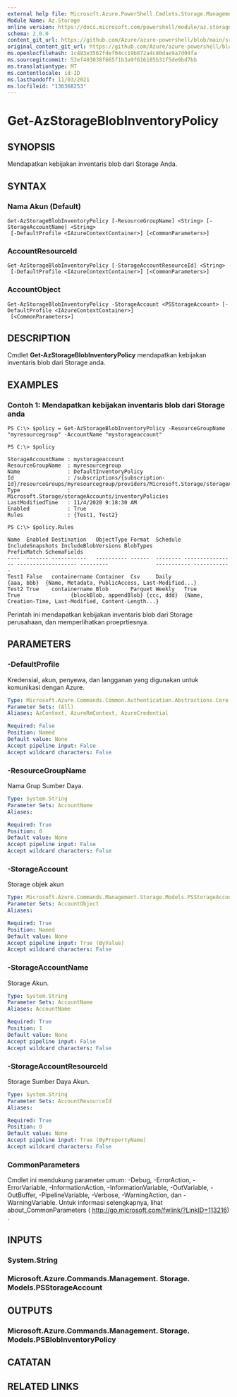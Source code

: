 ```yaml
---
external help file: Microsoft.Azure.PowerShell.Cmdlets.Storage.Management.dll-Help.xml
Module Name: Az.Storage
online version: https://docs.microsoft.com/powershell/module/az.storage/get-azstorageblobinventorypolicy
schema: 2.0.0
content_git_url: https://github.com/Azure/azure-powershell/blob/main/src/Storage/Storage.Management/help/Get-AzStorageBlobInventoryPolicy.md
original_content_git_url: https://github.com/Azure/azure-powershell/blob/main/src/Storage/Storage.Management/help/Get-AzStorageBlobInventoryPolicy.md
ms.openlocfilehash: 1c483e3562fdef04cc19b872a4c80dae9a7d04fa
ms.sourcegitcommit: 53ef403038f665f1b3a9f616185b31f5de9bd7bb
ms.translationtype: MT
ms.contentlocale: id-ID
ms.lasthandoff: 11/03/2021
ms.locfileid: "136368253"
---
```

# Get-AzStorageBlobInventoryPolicy

## SYNOPSIS
Mendapatkan kebijakan inventaris blob dari Storage Anda.

## SYNTAX

### Nama Akun (Default)
```
Get-AzStorageBlobInventoryPolicy [-ResourceGroupName] <String> [-StorageAccountName] <String>
 [-DefaultProfile <IAzureContextContainer>] [<CommonParameters>]
```

### AccountResourceId
```
Get-AzStorageBlobInventoryPolicy [-StorageAccountResourceId] <String>
 [-DefaultProfile <IAzureContextContainer>] [<CommonParameters>]
```

### AccountObject
```
Get-AzStorageBlobInventoryPolicy -StorageAccount <PSStorageAccount> [-DefaultProfile <IAzureContextContainer>]
 [<CommonParameters>]
```

## DESCRIPTION
Cmdlet **Get-AzStorageBlobInventoryPolicy** mendapatkan kebijakan inventaris blob dari Storage anda.

## EXAMPLES

### Contoh 1: Mendapatkan kebijakan inventaris blob dari Storage anda
```
PS C:\> $policy = Get-AzStorageBlobInventoryPolicy -ResourceGroupName "myresourcegroup" -AccountName "mystorageaccount"

PS C:\> $policy 

StorageAccountName : mystorageaccount
ResourceGroupName  : myresourcegroup
Name               : DefaultInventoryPolicy
Id                 : /subscriptions/{subscription-Id}/resourceGroups/myresourcegroup/providers/Microsoft.Storage/storageAccounts/mystorageaccount/inventoryPolicies/default
Type               : Microsoft.Storage/storageAccounts/inventoryPolicies
LastModifiedTime   : 11/4/2020 9:18:30 AM
Enabled            : True
Rules              : {Test1, Test2}

PS C:\> $policy.Rules

Name  Enabled Destination   ObjectType Format  Schedule IncludeSnapshots IncludeBlobVersions BlobTypes               PrefixMatch SchemaFields                                           
----  ------- -----------   ---------- ------  -------- ---------------- ------------------- ---------               ----------- ------------                                           
Test1 False   containername Container  Csv     Daily                                                                 {aaa, bbb}  {Name, Metadata, PublicAccess, Last-Modified...}       
Test2 True    containername Blob       Parquet Weekly   True             True                {blockBlob, appendBlob} {ccc, ddd}  {Name, Creation-Time, Last-Modified, Content-Length...}
```

Perintah ini mendapatkan kebijakan inventaris blob dari Storage perusahaan, dan memperlihatkan proeprtiesnya.

## PARAMETERS

### -DefaultProfile
Kredensial, akun, penyewa, dan langganan yang digunakan untuk komunikasi dengan Azure.

```yaml
Type: Microsoft.Azure.Commands.Common.Authentication.Abstractions.Core.IAzureContextContainer
Parameter Sets: (All)
Aliases: AzContext, AzureRmContext, AzureCredential

Required: False
Position: Named
Default value: None
Accept pipeline input: False
Accept wildcard characters: False
```

### -ResourceGroupName
Nama Grup Sumber Daya.

```yaml
Type: System.String
Parameter Sets: AccountName
Aliases:

Required: True
Position: 0
Default value: None
Accept pipeline input: False
Accept wildcard characters: False
```

### -StorageAccount
Storage objek akun

```yaml
Type: Microsoft.Azure.Commands.Management.Storage.Models.PSStorageAccount
Parameter Sets: AccountObject
Aliases:

Required: True
Position: Named
Default value: None
Accept pipeline input: True (ByValue)
Accept wildcard characters: False
```

### -StorageAccountName
Storage Akun.

```yaml
Type: System.String
Parameter Sets: AccountName
Aliases: AccountName

Required: True
Position: 1
Default value: None
Accept pipeline input: False
Accept wildcard characters: False
```

### -StorageAccountResourceId
Storage Sumber Daya Akun.

```yaml
Type: System.String
Parameter Sets: AccountResourceId
Aliases:

Required: True
Position: 0
Default value: None
Accept pipeline input: True (ByPropertyName)
Accept wildcard characters: False
```

### CommonParameters
Cmdlet ini mendukung parameter umum: -Debug, -ErrorAction, -ErrorVariable, -InformationAction, -InformationVariable, -OutVariable, -OutBuffer, -PipelineVariable, -Verbose, -WarningAction, dan -WarningVariable. Untuk informasi selengkapnya, lihat about_CommonParameters ( http://go.microsoft.com/fwlink/?LinkID=113216) .

## INPUTS

### System.String

### Microsoft.Azure.Commands.Management. Storage. Models.PSStorageAccount

## OUTPUTS

### Microsoft.Azure.Commands.Management. Storage. Models.PSBlobInventoryPolicy

## CATATAN

## RELATED LINKS
